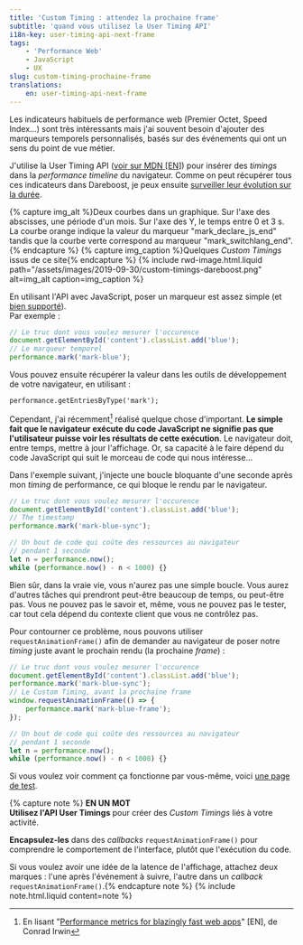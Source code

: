```yaml
---
title: 'Custom Timing : attendez la prochaine frame'
subtitle: 'quand vous utilisez la User Timing API'
i18n-key: user-timing-api-next-frame
tags:
    - 'Performance Web'
    - JavaScript
    - UX
slug: custom-timing-prochaine-frame
translations:
    en: user-timing-api-next-frame
---
```


Les indicateurs habituels de performance web (Premier Octet, Speed Index...)
sont très intéressants mais j'ai souvent besoin d'ajouter des marqueurs
temporels personnalisés, basés sur des événements qui ont un sens du point de
vue métier.

<!-- more -->

J'utilise la User Timing API
([voir sur <abbr title="Mozilla Developer Network" lang="en">MDN</abbr> [EN]](https://developer.mozilla.org/en-US/docs/Web/API/User_Timing_API))
pour insérer des <i lang="en">timings</i> dans la <i lang="en">performance
timeline</i> du navigateur. Comme on peut récupérer tous ces indicateurs dans
Dareboost, je peux ensuite
[surveiller leur évolution sur la durée](https://blog.dareboost.com/fr/2018/05/monitoring-custom-timings/).

{% capture img_alt %}Deux courbes dans un graphique. Sur l'axe des abscisses,
une période d'un mois. Sur l'axe des Y, le temps entre 0 et 3 s. La courbe
orange indique la valeur du marqueur "mark_declare_js_end" tandis que la courbe
verte correspond au marqueur "mark_switchlang_end".{% endcapture %}
{% capture img_caption %}Quelques <i lang="en">Custom Timings</i> issus de ce
site{% endcapture %} {% include rwd-image.html.liquid
path="/assets/images/2019-09-30/custom-timings-dareboost.png"
alt=img_alt
caption=img_caption
%}

En utilisant l'API avec JavaScript, poser un marqueur est assez simple (et
[bien supporté](https://caniuse.com/#feat=user-timing)).  
Par exemple :

```js
// Le truc dont vous voulez mesurer l'occurence
document.getElementById('content').classList.add('blue');
// Le marqueur temporel
performance.mark('mark-blue');
```

Vous pouvez ensuite récupérer la valeur dans les outils de développement de
votre navigateur, en utilisant :

```
performance.getEntriesByType('mark');
```

Cependant, j'ai récemment[^1] réalisé quelque chose d'important. **Le simple
fait que le navigateur exécute du code JavaScript ne signifie pas que
l'utilisateur puisse voir les résultats de cette exécution**. Le navigateur
doit, entre temps, mettre à jour l'affichage. Or, sa capacité à le faire dépend
du code JavaScript qui suit le morceau de code qui nous intéresse…

[^1]:

    En lisant
    "[Performance metrics for blazingly fast web apps](https://blog.superhuman.com/performance-metrics-for-blazingly-fast-web-apps-ec12efa26bcb)"
    [EN], de Conrad Irwin

Dans l'exemple suivant, j'injecte une boucle bloquante d'une seconde après mon
<i lang="en">timing</i> de performance, ce qui bloque le rendu par le
navigateur.

```js
// Le truc dont vous voulez mesurer l'occurence
document.getElementById('content').classList.add('blue');
// The timestamp
performance.mark('mark-blue-sync');

// Un bout de code qui coûte des ressources au navigateur
// pendant 1 seconde
let n = performance.now();
while (performance.now() - n < 1000) {}
```

Bien sûr, dans la vraie vie, vous n'aurez pas une simple boucle. Vous aurez
d'autres tâches qui prendront peut-être beaucoup de temps, ou peut-être pas.
Vous ne pouvez pas le savoir et, même, vous ne pouvez pas le tester, car tout
cela dépend du contexte client que vous ne contrôlez pas.

Pour contourner ce problème, nous pouvons utiliser `requestAnimationFrame()`
afin de demander au navigateur de poser notre <i lang="en">timing</i> juste
avant le prochain rendu (la prochaine <i lang="en">frame</i>) :

```js
// Le truc dont vous voulez mesurer l'occurence
document.getElementById('content').classList.add('blue');
performance.mark('mark-blue-sync');
// Le Custom Timing, avant la prochaine frame
window.requestAnimationFrame(() => {
    performance.mark('mark-blue-frame');
});

// Un bout de code qui coûte des ressources au navigateur
// pendant 1 seconde
let n = performance.now();
while (performance.now() - n < 1000) {}
```

Si vous voulez voir comment ça fonctionne par vous-même, voici
[une page de test](https://tests.boris.schapira.dev/perfmark-animationframe/).

{% capture note %} **EN UN MOT**  
**Utilisez l'API User Timings** pour créer des <i lang="en">Custom Timings</i>
liés à votre activité.

**Encapsulez-les** dans des <i lang="en">callbacks</i> `requestAnimationFrame()`
pour comprendre le comportement de l'interface, plutôt que l'exécution du code.

Si vous voulez avoir une idée de la latence de l'affichage, attachez deux
marques : l'une après l'événement à suivre, l'autre dans un
<i lang="en">callback</i> `requestAnimationFrame()`.{% endcapture note %}
{% include note.html.liquid content=note %}
